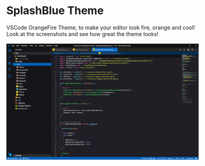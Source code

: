 # SplashBlue Theme

VSCode OrangeFire Theme, to make your editor look fire, orange and cool!
Look at the screenshots and see how great the theme looks!
<br>
<br>
<img src="https://raw.githubusercontent.com/Futureglobe/SplashBlue/master/Screenshot01.PNG" width="1350" />
<br>